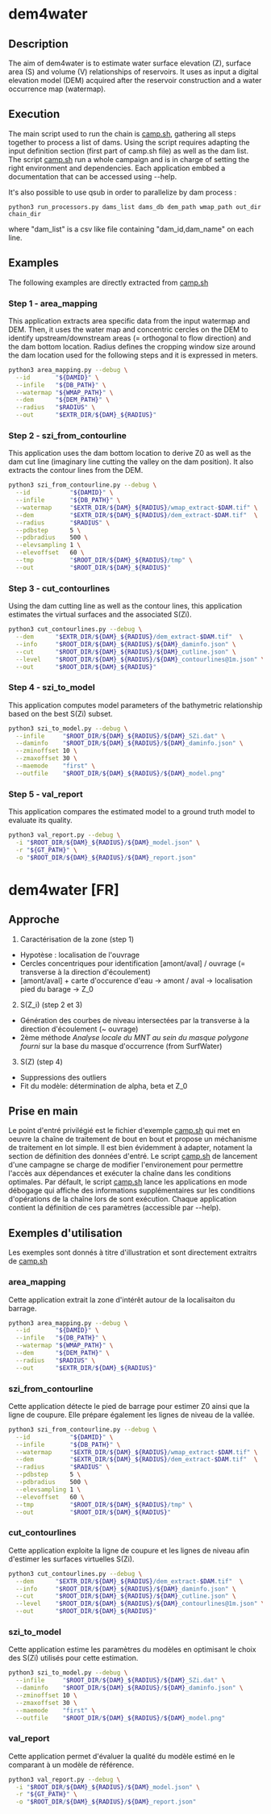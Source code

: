 # dem4water

## Description

The aim of dem4water is to estimate water surface elevation (Z), surface area (S) and volume (V) relationships of reservoirs. It uses as input a digital elevation model (DEM) acquired after the reservoir construction and a water occurrence map (watermap).

## Execution

The main script used to run the chain is [camp.sh](helper/camp.sh), gathering all steps together to process a list of dams. Using the script requires adapting the input definition section (first part of camp.sh file) as well as the dam list.
The script [camp.sh](helper/camp.sh) run a whole campaign and is in charge of setting the right environment and dependencies.
Each application embbed a documentation that can be accessed using --help.

It's also possible to use qsub in order to parallelize by dam process :
```
python3 run_processors.py dams_list dams_db dem_path wmap_path out_dir chain_dir

```
where "dam_list" is a csv like file containing "dam_id,dam_name" on each line.


## Examples

The following examples are directly extracted from [camp.sh](helper/camp.sh)

### Step 1 - area_mapping

This application extracts area specific data from the input watermap and DEM. Then, it uses the water map and concentric cercles on the DEM to identify upstream/downstream areas (= orthogonal to flow direction) and the dam bottom location. Radius defines the cropping window size around the dam location used for the following steps and it is expressed in meters.

``` sh
python3 area_mapping.py --debug \
  --id       "${DAMID}" \
  --infile   "${DB_PATH}" \
  --watermap "${WMAP_PATH}" \
  --dem      "${DEM_PATH}" \
  --radius   "$RADIUS" \
  --out      "$EXTR_DIR/${DAM}_${RADIUS}"
```

### Step 2 - szi_from_contourline

This application uses the dam bottom location to derive Z0 as well as the dam cut line (imaginary line cutting the valley on the dam position). It also extracts the contour lines from the DEM.

```sh
python3 szi_from_contourline.py --debug \
  --id           "${DAMID}" \
  --infile       "${DB_PATH}" \
  --watermap     "$EXTR_DIR/${DAM}_${RADIUS}/wmap_extract-$DAM.tif" \
  --dem          "$EXTR_DIR/${DAM}_${RADIUS}/dem_extract-$DAM.tif"  \
  --radius       "$RADIUS" \
  --pdbstep      5 \
  --pdbradius    500 \
  --elevsampling 1 \
  --elevoffset   60 \
  --tmp          "$ROOT_DIR/${DAM}_${RADIUS}/tmp" \
  --out          "$ROOT_DIR/${DAM}_${RADIUS}"
```

### Step 3 - cut_contourlines

Using the dam cutting line as well as the contour lines, this application estimates the virtual surfaces and the associated S(Zi).

```sh
python3 cut_contourlines.py --debug \
  --dem      "$EXTR_DIR/${DAM}_${RADIUS}/dem_extract-$DAM.tif"  \
  --info     "$ROOT_DIR/${DAM}_${RADIUS}/${DAM}_daminfo.json" \
  --cut      "$ROOT_DIR/${DAM}_${RADIUS}/${DAM}_cutline.json" \
  --level    "$ROOT_DIR/${DAM}_${RADIUS}/${DAM}_contourlines@1m.json" \
  --out      "$ROOT_DIR/${DAM}_${RADIUS}"
```

### Step 4 - szi_to_model

This application computes model parameters of the bathymetric relationship based on the best S(Zi) subset.

```sh
python3 szi_to_model.py --debug \
  --infile     "$ROOT_DIR/${DAM}_${RADIUS}/${DAM}_SZi.dat" \
  --daminfo    "$ROOT_DIR/${DAM}_${RADIUS}/${DAM}_daminfo.json" \
  --zminoffset 10 \
  --zmaxoffset 30 \
  --maemode    "first" \
  --outfile    "$ROOT_DIR/${DAM}_${RADIUS}/${DAM}_model.png"
```

### Step 5 - val_report

This application compares the estimated model to a ground truth model to evaluate its quality.

```sh
python3 val_report.py --debug \
  -i "$ROOT_DIR/${DAM}_${RADIUS}/${DAM}_model.json" \
  -r "${GT_PATH}" \
  -o "$ROOT_DIR/${DAM}_${RADIUS}/${DAM}_report.json"
```

# dem4water [FR]

## Approche

1. Caractérisation de la zone (step 1)

  + Hypotèse : localisation de l'ouvrage
  + Cercles concentriques pour identification [amont/aval] / ouvrage (= transverse à la direction d'écoulement)
  + [amont/aval] + carte d'occurence d'eau -> amont / aval -> localisation pied du barage -> Z_0

2. S(Z_i)  (step 2 et 3)

  + Génération des courbes de niveau intersectées par la transverse à la direction d'écoulement (~ ouvrage)
  + 2ème méthode _Analyse locale du MNT au sein du masque polygone fourni_ sur la base du masque d'occurrence (from SurfWater)


3. S(Z)    (step 4)

  + Suppressions des outliers
  + Fit du modèle: détermination de alpha, beta et Z_0

## Prise en main

Le point d'entré privilégié est le fichier d'exemple [camp.sh](helper/camp.sh) qui met en oeuvre la chaîne de traitement de bout en bout et propose un méchanisme de traitement en lot simple. Il est bien évidemment à adapter, notament la section de définition des données d'entré.
Le script [camp.sh](helper/camp.sh) de lancement d'une campagne se charge de modifier l'environement pour permettre l'accès aux dépendances et exécuter la chaîne dans les conditions optimales. Par défault, le script [camp.sh](helper/camp.sh) lance les applications en mode débogage qui affiche des informations supplémentaires sur les conditions d'opérations de la chaîne lors de sont exécution.
Chaque application contient la définition de ces paramètres (accessible par --help).

## Exemples d'utilisation

Les exemples sont donnés à titre d'illustration et sont directement extraitrs de [camp.sh](helper/camp.sh)

### area_mapping

Cette application extrait la zone d'intérêt autour de la localisaiton du barrage.

``` sh
python3 area_mapping.py --debug \
  --id       "${DAMID}" \
  --infile   "${DB_PATH}" \
  --watermap "${WMAP_PATH}" \
  --dem      "${DEM_PATH}" \
  --radius   "$RADIUS" \
  --out      "$EXTR_DIR/${DAM}_${RADIUS}"
```

### szi_from_contourline

Cette application détecte le pied de barrage pour estimer Z0 ainsi que la ligne de coupure. Elle prépare également les lignes de niveau de la vallée.

```sh
python3 szi_from_contourline.py --debug \
  --id           "${DAMID}" \
  --infile       "${DB_PATH}" \
  --watermap     "$EXTR_DIR/${DAM}_${RADIUS}/wmap_extract-$DAM.tif" \
  --dem          "$EXTR_DIR/${DAM}_${RADIUS}/dem_extract-$DAM.tif"  \
  --radius       "$RADIUS" \
  --pdbstep      5 \
  --pdbradius    500 \
  --elevsampling 1 \
  --elevoffset   60 \
  --tmp          "$ROOT_DIR/${DAM}_${RADIUS}/tmp" \
  --out          "$ROOT_DIR/${DAM}_${RADIUS}"
```

### cut_contourlines

Cette application exploite la ligne de coupure et les lignes de niveau afin d'estimer les surfaces virtuelles S(Zi).

```sh
python3 cut_contourlines.py --debug \
  --dem      "$EXTR_DIR/${DAM}_${RADIUS}/dem_extract-$DAM.tif"  \
  --info     "$ROOT_DIR/${DAM}_${RADIUS}/${DAM}_daminfo.json" \
  --cut      "$ROOT_DIR/${DAM}_${RADIUS}/${DAM}_cutline.json" \
  --level    "$ROOT_DIR/${DAM}_${RADIUS}/${DAM}_contourlines@1m.json" \
  --out      "$ROOT_DIR/${DAM}_${RADIUS}"
```

### szi_to_model

Cette application estime les paramètres du modèles en optimisant le choix des S(Zi) utilisés pour cette estimation.

```sh
python3 szi_to_model.py --debug \
  --infile     "$ROOT_DIR/${DAM}_${RADIUS}/${DAM}_SZi.dat" \
  --daminfo    "$ROOT_DIR/${DAM}_${RADIUS}/${DAM}_daminfo.json" \
  --zminoffset 10 \
  --zmaxoffset 30 \
  --maemode    "first" \
  --outfile    "$ROOT_DIR/${DAM}_${RADIUS}/${DAM}_model.png"
```

### val_report

Cette application permet d'évaluer la qualité du modèle estimé en le comparant à un modèle de référence.

```sh
python3 val_report.py --debug \
  -i "$ROOT_DIR/${DAM}_${RADIUS}/${DAM}_model.json" \
  -r "${GT_PATH}" \
  -o "$ROOT_DIR/${DAM}_${RADIUS}/${DAM}_report.json"
```
